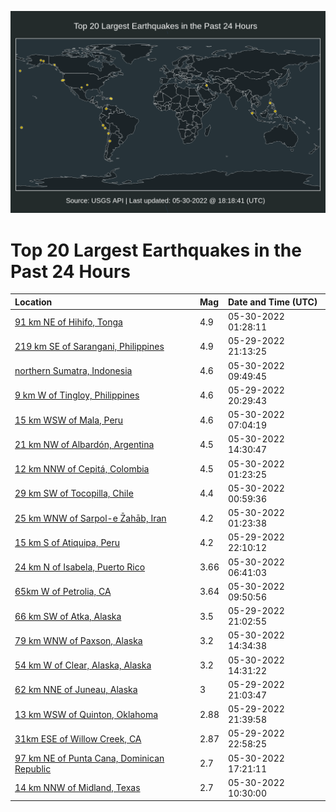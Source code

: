 ![Map](./map.png)

# Top 20 Largest Earthquakes in the Past 24 Hours

| Location | Mag | Date and Time (UTC) |
|:---|:---|:---|
| [91 km NE of Hihifo, Tonga](https://earthquake.usgs.gov/earthquakes/eventpage/us7000hdil) | 4.9 | 05-30-2022 01:28:11 |
| [219 km SE of Sarangani, Philippines](https://earthquake.usgs.gov/earthquakes/eventpage/us7000hdhk) | 4.9 | 05-29-2022 21:13:25 |
| [northern Sumatra, Indonesia](https://earthquake.usgs.gov/earthquakes/eventpage/us7000hdk7) | 4.6 | 05-30-2022 09:49:45 |
| [9 km W of Tingloy, Philippines](https://earthquake.usgs.gov/earthquakes/eventpage/us7000hdh7) | 4.6 | 05-29-2022 20:29:43 |
| [15 km WSW of Mala, Peru](https://earthquake.usgs.gov/earthquakes/eventpage/us7000hdjc) | 4.6 | 05-30-2022 07:04:19 |
| [21 km NW of Albardón, Argentina](https://earthquake.usgs.gov/earthquakes/eventpage/us7000hdl7) | 4.5 | 05-30-2022 14:30:47 |
| [12 km NNW of Cepitá, Colombia](https://earthquake.usgs.gov/earthquakes/eventpage/us7000hdii) | 4.5 | 05-30-2022 01:23:25 |
| [29 km SW of Tocopilla, Chile](https://earthquake.usgs.gov/earthquakes/eventpage/us7000hdif) | 4.4 | 05-30-2022 00:59:36 |
| [25 km WNW of Sarpol-e Z̄ahāb, Iran](https://earthquake.usgs.gov/earthquakes/eventpage/us7000hdik) | 4.2 | 05-30-2022 01:23:38 |
| [15 km S of Atiquipa, Peru](https://earthquake.usgs.gov/earthquakes/eventpage/us7000hdhs) | 4.2 | 05-29-2022 22:10:12 |
| [24 km N of Isabela, Puerto Rico](https://earthquake.usgs.gov/earthquakes/eventpage/pr2022150000) | 3.66 | 05-30-2022 06:41:03 |
| [65km W of Petrolia, CA](https://earthquake.usgs.gov/earthquakes/eventpage/nc73739346) | 3.64 | 05-30-2022 09:50:56 |
| [66 km SW of Atka, Alaska](https://earthquake.usgs.gov/earthquakes/eventpage/us7000hdhi) | 3.5 | 05-29-2022 21:02:55 |
| [79 km WNW of Paxson, Alaska](https://earthquake.usgs.gov/earthquakes/eventpage/ak0226wb5huj) | 3.2 | 05-30-2022 14:34:38 |
| [54 km W of Clear, Alaska, Alaska](https://earthquake.usgs.gov/earthquakes/eventpage/ak0226wb4tdp) | 3.2 | 05-30-2022 14:31:22 |
| [62 km NNE of Juneau, Alaska](https://earthquake.usgs.gov/earthquakes/eventpage/ak0226urlk4n) | 3 | 05-29-2022 21:03:47 |
| [13 km WSW of Quinton, Oklahoma](https://earthquake.usgs.gov/earthquakes/eventpage/ok2022kmbi) | 2.88 | 05-29-2022 21:39:58 |
| [31km ESE of Willow Creek, CA](https://earthquake.usgs.gov/earthquakes/eventpage/nc73739276) | 2.87 | 05-29-2022 22:58:25 |
| [97 km NE of Punta Cana, Dominican Republic](https://earthquake.usgs.gov/earthquakes/eventpage/us7000hdmt) | 2.7 | 05-30-2022 17:21:11 |
| [14 km NNW of Midland, Texas](https://earthquake.usgs.gov/earthquakes/eventpage/tx2022knat) | 2.7 | 05-30-2022 10:30:00 |
